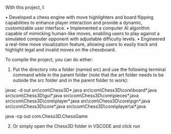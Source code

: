 With this project, I:

•	Developed a chess engine with move highlighters and board flipping capabilities to enhance player interaction and provide a dynamic, customizable user interface.
•	Implemented a computer AI algorithm capable of mimicking human-like moves, enabling users to play against a simulated computer opponent with adjustable difficulty levels.
•	Engineered a real-time move visualization feature, allowing users to easily track and highlight legal and invalid moves on the chessboard.


To compile the project, you can do either:

1. Put the directory into a folder (named src) and use the following terminal command while in the parent folder (note that the art folder needs to be outside the src folder and in the parent folder to work):
   
  javac -d out src\com\Chess3D\*.java src\com\Chess3D\core\board\*.java src\com\Chess3D\gui\*.java src\com\Chess3D\core\pieces\*.java src\com\Chess3D\core\player\*.java src\com\Chess3D\core\pgn\*.java src\com\Chess3D\core\*.java     src\com\Chess3D\core\player\ai\*.java
  
  java -cp out com.Chess3D.ChessGame 
  
2. Or simply open the Chess3D folder in VSCODE and click run


